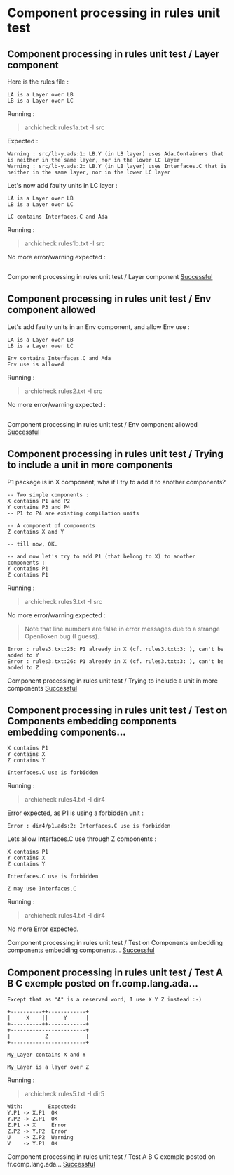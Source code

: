 
# Component processing in rules unit test



##  Component processing in rules unit test / Layer component

  Here is the rules file :

```
LA is a Layer over LB
LB is a Layer over LC
```

  Running :  
  > archicheck rules1a.txt -I src

  Expected :
```
Warning : src/lb-y.ads:1: LB.Y (in LB layer) uses Ada.Containers that is neither in the same layer, nor in the lower LC layer
Warning : src/lb-y.ads:2: LB.Y (in LB layer) uses Interfaces.C that is neither in the same layer, nor in the lower LC layer
```
  Let's now add faulty units in LC layer :

```
LA is a Layer over LB
LB is a Layer over LC

LC contains Interfaces.C and Ada

```

  Running :  
  > archicheck rules1b.txt -I src

  No more error/warning expected :
```
```

Component processing in rules unit test / Layer component [Successful](tests_status.md#successful)

##  Component processing in rules unit test / Env component allowed

  Let's add faulty units in an Env component, and allow Env use :

```
LA is a Layer over LB
LB is a Layer over LC

Env contains Interfaces.C and Ada
Env use is allowed

```

  Running :  
  > archicheck rules2.txt -I src

  No more error/warning expected :
```
```

Component processing in rules unit test / Env component allowed [Successful](tests_status.md#successful)

##  Component processing in rules unit test / Trying to include a unit in more components

  P1 package is in X component, wha if I try to add it to another components?

```
-- Two simple components :
X contains P1 and P2
Y contains P3 and P4
-- P1 to P4 are existing compilation units

-- A component of components
Z contains X and Y

-- till now, OK.

-- and now let's try to add P1 (that belong to X) to another components :
Y contains P1
Z contains P1
```

  Running :  
  > archicheck rules3.txt -I src

  No more error/warning expected :

  > Note that line numbers are false in error messages due to
  > a strange OpenToken bug (I guess).

```
Error : rules3.txt:25: P1 already in X (cf. rules3.txt:3: ), can't be added to Y
Error : rules3.txt:26: P1 already in X (cf. rules3.txt:3: ), can't be added to Z
```

Component processing in rules unit test / Trying to include a unit in more components [Successful](tests_status.md#successful)

##  Component processing in rules unit test / Test on Components embedding components embedding components...


```
X contains P1
Y contains X
Z contains Y

Interfaces.C use is forbidden
```

  Running :  
  > archicheck rules4.txt -I dir4

  Error expected, as P1 is using a forbidden unit :
```
Error : dir4/p1.ads:2: Interfaces.C use is forbidden
```
  Lets allow Interfaces.C use through Z components :

```
X contains P1
Y contains X
Z contains Y

Interfaces.C use is forbidden

Z may use Interfaces.C
```

  Running :  
  > archicheck rules4.txt -I dir4

  No more Error expected.

Component processing in rules unit test / Test on Components embedding components embedding components... [Successful](tests_status.md#successful)

##  Component processing in rules unit test / Test A B C exemple posted on fr.comp.lang.ada...

    Except that as "A" is a reserved word, I use X Y Z instead :-)

    +----------++------------+ 
    |     X    ||     Y      | 
    +----------++------------+ 
    +------------------------+ 
    |           Z            | 
    +------------------------+ 

```
My_Layer contains X and Y
    
My_Layer is a layer over Z
```

  Running :  
  > archicheck rules5.txt -I dir5

    With:        Expected:
    Y.P1 -> X.P1  OK
    Y.P2 -> Z.P1  OK
    Z.P1 -> X     Error
    Z.P2 -> Y.P2  Error
    U    -> Z.P2  Warning
    V    -> Y.P1  OK


Component processing in rules unit test / Test A B C exemple posted on fr.comp.lang.ada... [Successful](tests_status.md#successful)
